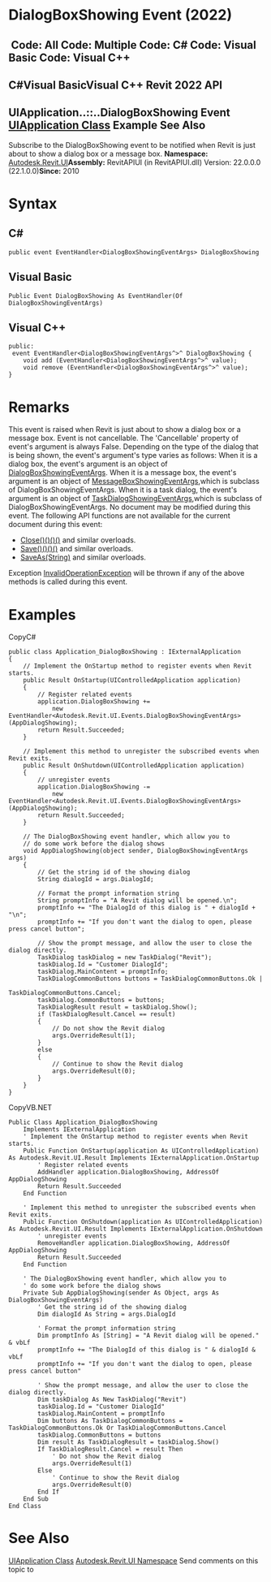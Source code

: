 # DialogBoxShowing Event (2022)

﻿
 Code: All Code: Multiple Code: C# Code: Visual Basic Code: Visual C++   
---  
C#Visual BasicVisual C++
Revit 2022 API  
---  
UIApplication..::..DialogBoxShowing Event  
[UIApplication Class](51ca80e2-3e5f-7dd2-9d95-f210950c72ae.md "UIApplication Class") Example See Also  
---  
Subscribe to the DialogBoxShowing event to be notified when Revit is just about to show a dialog box or a message box. 
**Namespace:** [Autodesk.Revit.UI](e86fd90a-8957-02a6-da7f-ced248966e3e.md "Autodesk.Revit.UI Namespace")**Assembly:** RevitAPIUI (in RevitAPIUI.dll) Version: 22.0.0.0 (22.1.0.0)**Since:** 2010 
# Syntax
C#  
---  
```text
public event EventHandler<DialogBoxShowingEventArgs> DialogBoxShowing
```
  
Visual Basic  
---  
```text
Public Event DialogBoxShowing As EventHandler(Of DialogBoxShowingEventArgs)
```
  
Visual C++  
---  
```text
public:
 event EventHandler<DialogBoxShowingEventArgs^>^ DialogBoxShowing {
	void add (EventHandler<DialogBoxShowingEventArgs^>^ value);
	void remove (EventHandler<DialogBoxShowingEventArgs^>^ value);
}
```
  
# Remarks
This event is raised when Revit is just about to show a dialog box or a message box.
Event is not cancellable. The 'Cancellable' property of event's argument is always False.
Depending on the type of the dialog that is being shown, the event's argument's type varies as follows: When it is a dialog box, the event's argument is an object of [DialogBoxShowingEventArgs](8b6b969f-45d2-5b90-ca6d-593348ddf8d4.md "DialogBoxShowingEventArgs Class"). When it is a message box, the event's argument is an object of [MessageBoxShowingEventArgs](aa1b432c-e9b9-b528-aa3b-60514aaea2a3.md "MessageBoxShowingEventArgs Class"),which is subclass of DialogBoxShowingEventArgs. When it is a task dialog, the event's argument is an object of [TaskDialogShowingEventArgs](96cc0900-708b-5a2c-8d07-b2596ec20700.md "TaskDialogShowingEventArgs Class"),which is subclass of DialogBoxShowingEventArgs.
No document may be modified during this event.
The following API functions are not available for the current document during this event: 
  * [Close()()()()](da2f27b9-7255-4950-82a2-86e1432ff9f0.md "Close Method") and similar overloads.
  * [Save()()()()](8dec13b6-71f4-45d2-74e3-b109153721b5.md "Save Method") and similar overloads.
  * [SaveAs(String)](25c44d4a-b220-5898-b28c-a2cf6a8a8673.md "SaveAs Method \(String\)") and similar overloads.

Exception [InvalidOperationException](9e715f03-3884-e539-4dd6-8d7545733adc.md "InvalidOperationException Class") will be thrown if any of the above methods is called during this event.
# Examples
CopyC#
```text
public class Application_DialogBoxShowing : IExternalApplication
{
    // Implement the OnStartup method to register events when Revit starts.
    public Result OnStartup(UIControlledApplication application)
    {
        // Register related events
        application.DialogBoxShowing += 
            new EventHandler<Autodesk.Revit.UI.Events.DialogBoxShowingEventArgs>(AppDialogShowing);
        return Result.Succeeded;
    }

    // Implement this method to unregister the subscribed events when Revit exits.
    public Result OnShutdown(UIControlledApplication application)
    {
        // unregister events
        application.DialogBoxShowing -= 
            new EventHandler<Autodesk.Revit.UI.Events.DialogBoxShowingEventArgs>(AppDialogShowing);
        return Result.Succeeded;
    }

    // The DialogBoxShowing event handler, which allow you to 
    // do some work before the dialog shows
    void AppDialogShowing(object sender, DialogBoxShowingEventArgs args)
    {
        // Get the string id of the showing dialog
        String dialogId = args.DialogId;

        // Format the prompt information string
        String promptInfo = "A Revit dialog will be opened.\n";
        promptInfo += "The DialogId of this dialog is " + dialogId + "\n";
        promptInfo += "If you don't want the dialog to open, please press cancel button";

        // Show the prompt message, and allow the user to close the dialog directly.
        TaskDialog taskDialog = new TaskDialog("Revit");
        taskDialog.Id = "Customer DialogId";
        taskDialog.MainContent = promptInfo;
        TaskDialogCommonButtons buttons = TaskDialogCommonButtons.Ok | 
                                            TaskDialogCommonButtons.Cancel;
        taskDialog.CommonButtons = buttons;
        TaskDialogResult result = taskDialog.Show();
        if (TaskDialogResult.Cancel == result)
        {
            // Do not show the Revit dialog
            args.OverrideResult(1);
        }
        else
        {
            // Continue to show the Revit dialog
            args.OverrideResult(0);
        }
    }
}
```

CopyVB.NET
```text
Public Class Application_DialogBoxShowing
    Implements IExternalApplication
    ' Implement the OnStartup method to register events when Revit starts.
    Public Function OnStartup(application As UIControlledApplication) As Autodesk.Revit.UI.Result Implements IExternalApplication.OnStartup
        ' Register related events
        AddHandler application.DialogBoxShowing, AddressOf AppDialogShowing
        Return Result.Succeeded
    End Function

    ' Implement this method to unregister the subscribed events when Revit exits.
    Public Function OnShutdown(application As UIControlledApplication) As Autodesk.Revit.UI.Result Implements IExternalApplication.OnShutdown
        ' unregister events
        RemoveHandler application.DialogBoxShowing, AddressOf AppDialogShowing
        Return Result.Succeeded
    End Function

    ' The DialogBoxShowing event handler, which allow you to 
    ' do some work before the dialog shows
    Private Sub AppDialogShowing(sender As Object, args As DialogBoxShowingEventArgs)
        ' Get the string id of the showing dialog
        Dim dialogId As String = args.DialogId

        ' Format the prompt information string
        Dim promptInfo As [String] = "A Revit dialog will be opened." & vbLf
        promptInfo += "The DialogId of this dialog is " & dialogId & vbLf
        promptInfo += "If you don't want the dialog to open, please press cancel button"

        ' Show the prompt message, and allow the user to close the dialog directly.
        Dim taskDialog As New TaskDialog("Revit")
        taskDialog.Id = "Customer DialogId"
        taskDialog.MainContent = promptInfo
        Dim buttons As TaskDialogCommonButtons = TaskDialogCommonButtons.Ok Or TaskDialogCommonButtons.Cancel
        taskDialog.CommonButtons = buttons
        Dim result As TaskDialogResult = taskDialog.Show()
        If TaskDialogResult.Cancel = result Then
            ' Do not show the Revit dialog
            args.OverrideResult(1)
        Else
            ' Continue to show the Revit dialog
            args.OverrideResult(0)
        End If
    End Sub
End Class
```

# See Also
[UIApplication Class](51ca80e2-3e5f-7dd2-9d95-f210950c72ae.md "UIApplication Class")
[Autodesk.Revit.UI Namespace](e86fd90a-8957-02a6-da7f-ced248966e3e.md "Autodesk.Revit.UI Namespace")
Send comments on this topic to 